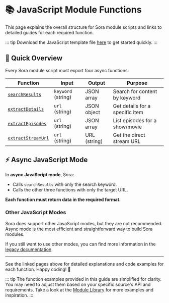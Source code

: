 # 📚 JavaScript Module Functions

This page explains the overall structure for Sora module scripts and links to detailed guides for each required function.

::: tip
Download the JavaScript template file [here](https://sora.jm26.net/docs/assets/module-template.js) to get started quickly.
:::

## 🚦 Quick Overview

Every Sora module script must export four async functions:

| Function           | Input                | Output         | Purpose                                 |
|--------------------|--------------------- |--------------- |-----------------------------------------|
| [`searchResults`](/modules/module-functions/searchResults.md)    | `keyword` (string)   | JSON array     | Search for content by keyword           |
| [`extractDetails`](/modules/module-functions/extractDetails.md)   | `url` (string)       | JSON object    | Get details for a specific item         |
| [`extractEpisodes`](/modules/module-functions/extractEpisodes.md)  | `url` (string)       | JSON array     | List episodes for a show/movie          |
| [`extractStreamUrl`](/modules/module-functions/extractStreamUrl.md) | `url` (string)       | URL (string)   | Get the direct stream URL               |


## ⚡ Async JavaScript Mode

In **async JavaScript mode**, Sora:
- Calls `searchResults` with only the search keyword.
- Calls the other three functions with only the target URL.

**Each function must return data in the required format.**

### Other JavaScript Modes

Sora does support other JavaScript modes, but they are not recommended. Async mode is the most efficient and straightforward way to build Sora modules.

If you still want to use other modes, you can find more information in the [legacy documentation](/modules/legacy-documentation).

<!-- 
## 📝 Tips & Best Practices

- Always return data in the expected format (see table above).
- Use `try/catch` to handle errors gracefully and return fallback values.
- Use `encodeURIComponent` for user input in URLs.
- Test your module with real data before publishing.
- Log errors to help with debugging.

---

## ❓ Troubleshooting

- **Nothing shows up in Sora?**
    - Check your function names and return formats.
    - Make sure your script is accessible at the `scriptUrl` in your module JSON.
- **Errors in the console?**
    - Use `console.log` to debug and check for typos or network issues. -->

---

See the linked pages above for detailed explanations and code examples for each function.
Happy coding! 🎉

::: tip
The function examples provided in this guide are simplified for clarity. You may need to adjust them based on your specific source's API and requirements.
Take a look at the [Module Library](https://library.cufiy.net) for more examples and inspiration.
:::